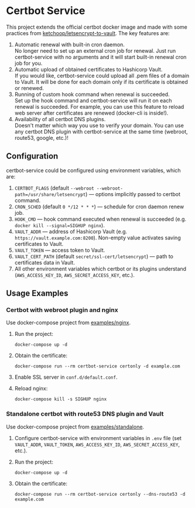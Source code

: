 # Certbot Service

This project extends the official certbot docker image and made with some practices from
[ketchoop/letsencrypt-to-vault](https://github.com/ketchoop/letsencrypt-to-vault). The key features are:

1. Automatic renewal with built-in cron daemon.  
    No longer need to set up an external cron job for renewal. Just run certbot-service with no arguments and
    it will start built-in renewal cron job for you.
1. Automatic upload of obtained certificates to Hashicorp Vault.  
    If you would like, certbot-service could upload all .pem files of a domain to Vault. It will be done for each domain
    only if its certificate is obtained or renewed.
1. Running of custom hook command when renewal is succeeded.  
    Set up the hook command and certbot-service will run it on each renewal is succeeded. For example, you can use
    this feature to reload web server after certificates are renewed (docker-cli is inside!).
1. Availability of all certbot DNS plugins.  
    Doesn't matter which way you use to verify your domain. You can use any certbot DNS plugin with certbot-service
    at the same time (webroot, route53, google, etc.)!

## Configuration

certbot-service could be configured using environment variables, which are:

1. `CERTBOT_FLAGS` (default `--webroot --webroot-path=/usr/share/letsencrypt`) — options implicitly passed to
certbot command.
1. `CRON_SCHED` (default `0 */12 * * *`) — schedule for cron daemon renew job.
1. `HOOK_CMD` — hook command executed when renewal is succeeded (e.g. `docker kill --signal=SIGHUP nginx`).
1. `VAULT_ADDR` — address of Hashicorp Vault (e.g. `https://vault.example.com:8200`). Non-empty value activates
saving certificates to Vault.
1. `VAULT_TOKEN` — access token to Vault.
1. `VAULT_CERT_PATH` (default `secret/ssl-cert/letsencrypt`) — path to certificates data in Vault.
1. All other environment variables which certbot or its plugins understand
(`AWS_ACCESS_KEY_ID`, `AWS_SECRET_ACCESS_KEY`, etc.).

## Usage Examples

### Certbot with webroot plugin and nginx

Use docker-compose project from [examples/nginx](examples/nginx).

1. Run the project:

    ```
    docker-compose up -d
    ```

1. Obtain the certificate:

    ```
    docker-compose run --rm certbot-service certonly -d example.com
    ```

1. Enable SSL server in `conf.d/default.conf`.
1. Reload nginx:

    ```
    docker-compose kill -s SIGHUP nginx
    ```

### Standalone certbot with route53 DNS plugin and Vault

Use docker-compose project from [examples/standalone](examples/standalone).

1. Configure certbot-service with environment variables in `.env` file (set `VAULT_ADDR`, `VAULT_TOKEN`,
`AWS_ACCESS_KEY_ID`, `AWS_SECRET_ACCESS_KEY`, etc.).
1. Run the project:

    ```
    docker-compose up -d
    ```

1. Obtain the certificate:

    ```
    docker-compose run --rm certbot-service certonly --dns-route53 -d example.com
    ```
